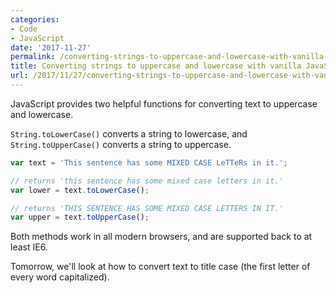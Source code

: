 ```yaml
---
categories:
- Code
- JavaScript
date: '2017-11-27'
permalink: /converting-strings-to-uppercase-and-lowercase-with-vanilla-javascript/
title: Converting strings to uppercase and lowercase with vanilla JavaScript
url: /2017/11/27/converting-strings-to-uppercase-and-lowercase-with-vanilla-javascript
---
```


JavaScript provides two helpful functions for converting text to uppercase and lowercase.

`String.toLowerCase()` converts a string to lowercase, and `String.toUpperCase()` converts a string to uppercase.

```js
var text = 'This sentence has some MIXED CASE LeTTeRs in it.';

// returns 'this sentence has some mixed case letters in it.'
var lower = text.toLowerCase();

// returns 'THIS SENTENCE HAS SOME MIXED CASE LETTERS IN IT.'
var upper = text.toUpperCase();
```

Both methods work in all modern browsers, and are supported back to at least IE6.

Tomorrow, we'll look at how to convert text to title case (the first letter of every word capitalized).